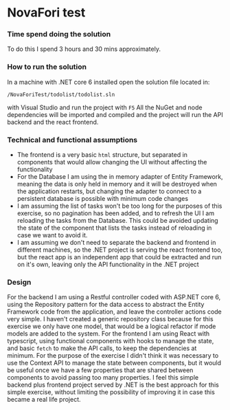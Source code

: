 # NovaFori test
### Time spend doing the solution
To do this I spend 3 hours and 30 mins approximately.
### How to run the solution
In a machine with .NET core 6 installed open the solution file located in:
```
/NovaForiTest/todolist/todolist.sln
```
with Visual Studio and run the project with `F5`
All the NuGet and node dependencies will be imported and compiled and the project will run the API backend and the react frontend.
### Technical and functional assumptions
- The frontend is a very basic `html` structure, but separated in components that would allow changing the UI without affecting the functionality
- For the Database I am using the in memory adapter of Entity Framework, meaning the data is only held in memory and it will be destroyed when the application restarts, but changing the adapter to connect to a persistent database is possible with minimum code changes
- I am assuming the list of tasks won't be too long for the purposes of this exercise, so no pagination has been added, and to refresh the UI I am reloading the tasks from the Database. This could be avoided updating the state of the component that lists the tasks instead of reloading in case we want to avoid it.
- I am assuming we don't need to separate the backend and frontend in different machines, so the .NET project is serving the react frontend too, but the react app is an independent app that could be extracted and run on it's own, leaving only the API functionality in the .NET project
### Design
For the backend I am using a Restful controller coded with ASP.NET core 6, using the Repository pattern for the data access to abstract the Entity Framework code from the application, and leave the controller actions code very simple.
I haven't created a generic repository class because for this exercise we only have one model, that would be a logical refactor if mode models are added to the system.
For the frontend I am using React with typescript, using functional components with hooks to manage the state, and basic `fetch` to make the API calls, to keep the dependencies at minimum.
For the purpose of the exercise I didn't think it was necessary to use the Context API to manage the state between components, but it would be useful once we have a few properties that are shared between components to avoid passing too many properties.
I feel this simple backend plus frontend project served by .NET is the best approach for this simple exercise, without limiting the possibility of improving it in case this became a real life project.

